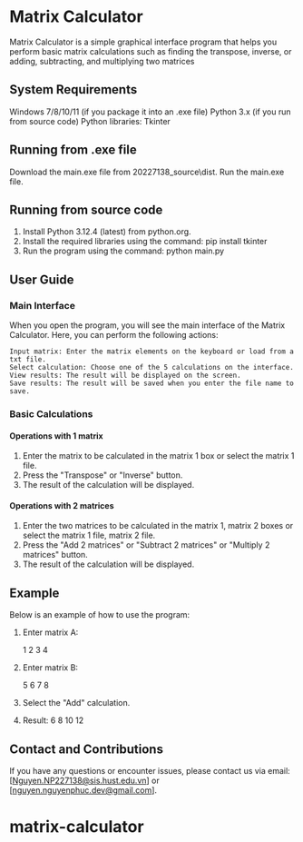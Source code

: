 # Matrix Calculator

Matrix Calculator is a simple graphical interface program that helps you perform basic matrix calculations such as finding the transpose, inverse, or adding, subtracting, and multiplying two matrices

## System Requirements

Windows 7/8/10/11 (if you package it into an .exe file)
Python 3.x (if you run from source code)
Python libraries: Tkinter

## Running from .exe file

Download the main.exe file from 20227138_source\dist.
Run the main.exe file.

## Running from source code

1. Install Python 3.12.4 (latest) from python.org.
2. Install the required libraries using the command:
    pip install tkinter
3. Run the program using the command:
    python main.py


## User Guide

### Main Interface

When you open the program, you will see the main interface of the Matrix Calculator. Here, you can perform the following actions:

    Input matrix: Enter the matrix elements on the keyboard or load from a txt file.
    Select calculation: Choose one of the 5 calculations on the interface.
    View results: The result will be displayed on the screen.
    Save results: The result will be saved when you enter the file name to save.

### Basic Calculations

#### Operations with 1 matrix

1. Enter the matrix to be calculated in the matrix 1 box or select the matrix 1 file.
2. Press the "Transpose" or "Inverse" button.
3. The result of the calculation will be displayed.

#### Operations with 2 matrices

1. Enter the two matrices to be calculated in the matrix 1, matrix 2 boxes or select the matrix 1 file, matrix 2 file.
2. Press the "Add 2 matrices" or "Subtract 2 matrices" or "Multiply 2 matrices" button.
3. The result of the calculation will be displayed.

## Example

Below is an example of how to use the program:

1. Enter matrix A:

    1 2
    3 4

2. Enter matrix B:

    5 6
    7 8

3. Select the "Add" calculation.
4. Result:
    6  8
    10 12

## Contact and Contributions

If you have any questions or encounter issues, please contact us via email: [Nguyen.NP227138@sis.hust.edu.vn] or [nguyen.nguyenphuc.dev@gmail.com].

# matrix-calculator
